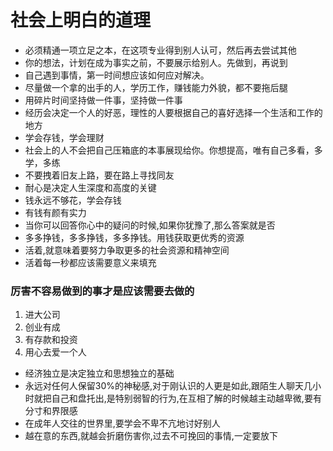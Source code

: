 # 社会上明白的道理
- 必须精通一项立足之本，在这项专业得到别人认可，然后再去尝试其他
- 你的想法，计划在成为事实之前，不要展示给别人。先做到，再说到
- 自己遇到事情，第一时间想应该如何应对解决。
- 尽量做一个拿的出手的人，学历工作，赚钱能力外貌，都不要拖后腿
- 用碎片时间坚持做一件事，坚持做一件事
- 经历会决定一个人的好恶，理性的人要根据自己的喜好选择一个生活和工作的地方
- 学会存钱，学会理财
- 社会上的人不会把自己压箱底的本事展现给你。你想提高，唯有自己多看，多学，多练
- 不要拽着旧友上路，要在路上寻找同友
- 耐心是决定人生深度和高度的关键
- 钱永远不够花，学会存钱
- 有钱有颜有实力
- 当你可以回答你心中的疑问的时候,如果你犹豫了,那么答案就是否
- 多多挣钱，多多挣钱，多多挣钱。用钱获取更优秀的资源
- 活着,就意味着要努力争取更多的社会资源和精神空间
- 活着每一秒都应该需要意义来填充
### 厉害不容易做到的事才是应该需要去做的
1. 进大公司
2. 创业有成
3. 有存款和投资
4. 用心去爱一个人
- 经济独立是决定独立和思想独立的基础
- 永远对任何人保留30%的神秘感,对于刚认识的人更是如此,跟陌生人聊天几小时就把自己和盘托出,是特别弱智的行为,在互相了解的时候越主动越卑微,要有分寸和界限感
- 在成年人交往的世界里,要学会不卑不亢地讨好别人
- 越在意的东西,就越会折磨伤害你,过去不可挽回的事情,一定要放下
